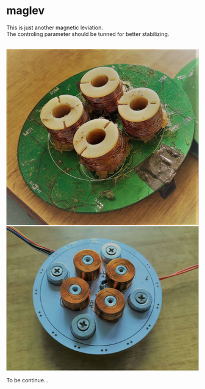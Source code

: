 # maglev

This is just another magnetic leviation.</br>
The controling parameter should be tunned for better stabilizing.</br></br>

![pcb_1](/img/pcb_1.jpg)
![pcb_2](/img/pcb_2.jpg)

To be continue...